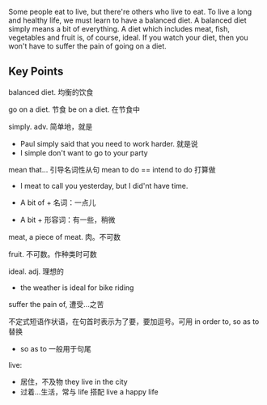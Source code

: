 Some people eat to live, but there're others who live to eat. To live a long and healthy life, we must learn to have a balanced diet.
A balanced diet simply means a bit of everything. A diet which includes meat, fish, vegetables and fruit is, of course, ideal.
If you watch your diet, then you won't have to suffer the pain of going on a diet.

## Key Points
balanced diet. 均衡的饮食

go on a diet. 节食
be on a diet. 在节食中

simply. adv. 简单地，就是
- Paul simply said that you need to work harder. 就是说
- I simple don't want to go to your party

mean that... 引导名词性从句
mean to do == intend to do 打算做
- I meat to call you yesterday, but I did'nt have time.

- A bit of + 名词：一点儿
- A bit + 形容词：有一些，稍微

meat, a piece of meat. 肉。不可数

fruit. 不可数。作种类时可数

ideal. adj. 理想的
- the weather is ideal for bike riding

suffer the pain of, 遭受...之苦

不定式短语作状语，在句首时表示为了要，要加逗号。可用 in order to, so as to 替换
- so as to 一般用于句尾

live:
- 居住，不及物 they live in the city
- 过着...生活，常与 life 搭配 live a happy life
